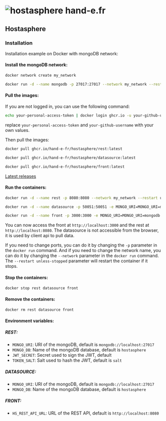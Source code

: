# ![hostasphere](https://avatars.githubusercontent.com/u/164780978?s=30 "logo") hand-e.fr

## Hostasphere

### Installation

Installation example on Docker with mongoDB network:

#### Install the mongoDB network:
```bash
docker network create my_network
```
```bash
docker run -d --name mongodb -p 27017:27017 --network my_network --restart unless-stopped -v mongodb_data:/data/db mongo
```

#### Pull the images:
If you are not logged in, you can use the following command:
```bash
echo your-personal-access-token | docker login ghcr.io -u your-github-username --password-stdin
```
replace `your-personal-access-token` and `your-github-username` with your own values.

Then pull the images:
```bash
docker pull ghcr.io/hand-e-fr/hostasphere/rest:latest
```
```bash
docker pull ghcr.io/hand-e-fr/hostasphere/datasource:latest
```
```bash
docker pull ghcr.io/hand-e-fr/hostasphere/front:latest
```
[Latest releases](https://github.com/orgs/hand-e-fr/packages?repo_name=hostasphere)

#### Run the containers:
```bash
docker run -d --name rest -p 8080:8080 --network my_network --restart unless-stopped ghcr.io/hand-e-fr/hostasphere/rest:latest
```
```bash
docker run -d --name datasource -p 50051:50051 -e MONGO_URI=MONGO_URI=mongodb://mongodb:27017 --network my_network --restart unless-stopped ghcr.io/hand-e-fr/hostasphere/datasource:latest
```
```bash
docker run -d --name front -p 3000:3000 -e MONGO_URI=MONGO_URI=mongodb://mongodb:27017 --network my_network --restart unless-stopped ghcr.io/hand-e-fr/hostasphere/front:latest
```
You can now access the front at `http://localhost:3000` and the rest at `http://localhost:8080`.
The datasource is not accessible from the browser, it is used by client api to pull data.

If you need to change ports, you can do it by changing the `-p` parameter in the `docker run` command.
And if you need to change the network name, you can do it by changing the `--network` parameter in the `docker run` command.
The `--restart unless-stopped` parameter will restart the container if it stops.

#### Stop the containers:
```bash
docker stop rest datasource front
```

#### Remove the containers:
```bash
docker rm rest datasource front
```

#### Environment variables:
##### REST:
- `MONGO_URI`: URI of the mongoDB, default is `mongodb://localhost:27017`
- `MONGO_DB`: Name of the mongoDB database, default is `hostasphere`
- `JWT_SECRET`: Secret used to sign the JWT, default
- `TOKEN_SALT`: Salt used to hash the JWT, default is `salt`
##### DATASOURCE:
- `MONGO_URI`: URI of the mongoDB, default is `mongodb://localhost:27017`
- `MONGO_DB`: Name of the mongoDB database, default is `hostasphere`
##### FRONT:
- `HS_REST_API_URL`: URL of the REST API, default is `http://localhost:8080`